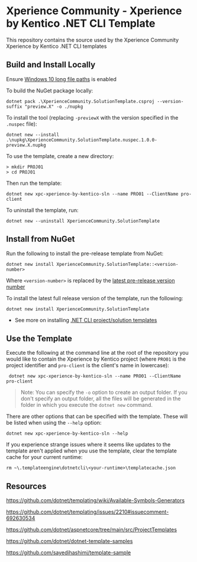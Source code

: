 # Xperience Community - Xperience by Kentico .NET CLI Template

This repository contains the source used by the Xperience Community Xperience by Kentico .NET CLI templates

## Build and Install Locally

Ensure [Windows 10 long file paths](https://www.howtogeek.com/266621/how-to-make-windows-10-accept-file-paths-over-260-characters/) is enabled

To build the NuGet package locally:

    dotnet pack .\XperienceCommunity.SolutionTemplate.csproj --version-suffix "preview.X" -o ./nupkg

To install the tool (replacing `-previewX` with the version specified in the `.nuspec` file):

    dotnet new --install .\nupkg\XperienceCommunity.SolutionTemplate.nuspec.1.0.0-preview.X.nupkg

To use the template, create a new directory:

    > mkdir PROJ01
    > cd PROJ01

Then run the template:

    dotnet new xpc-xperience-by-kentico-sln --name PRO01 --ClientName pro-client

To uninstall the template, run:

    dotnet new --uninstall XperienceCommunity.SolutionTemplate

## Install from NuGet

Run the following to install the pre-release template from NuGet:

    dotnet new install XperienceCommunity.SolutionTemplate::<version-number>

Where `<version-number>` is replaced by the [latest pre-release version number](NUGET_URL)

To install the latest full release version of the template, run the following:

    dotnet new install XperienceCommunity.SolutionTemplate

- See more on installing [.NET CLI project/solution templates](https://docs.microsoft.com/en-us/dotnet/core/tools/custom-templates#installing-a-template-package)

## Use the Template

Execute the following at the command line at the root of the repository you would like to contain the Xperience by Kentico project (where `PRO01` is the project identifier and `pro-client` is the client's name in lowercase):

     dotnet new xpc-xperience-by-kentico-sln --name PRO01 --ClientName pro-client

> Note: You can specify the `-o` option to create an output folder. If you don't specify an output folder, all the files will be generated in the folder in which you execute the `dotnet new` command.

There are other options that can be specified with the template. These will be listed when using the `--help` option:

    dotnet new xpc-xperience-by-kentico-sln --help

If you experience strange issues where it seems like updates to the template aren't applied when you use the template, clear the template cache for your current runtime:

    rm ~\.templateengine\dotnetcli\<your-runtime>\templatecache.json

## Resources

<https://github.com/dotnet/templating/wiki/Available-Symbols-Generators>

<https://github.com/dotnet/templating/issues/2210#issuecomment-692630534>

<https://github.com/dotnet/aspnetcore/tree/main/src/ProjectTemplates>

<https://github.com/dotnet/dotnet-template-samples>

<https://github.com/sayedihashimi/template-sample>
